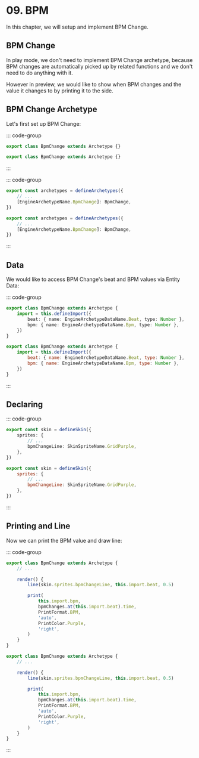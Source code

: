# 09. BPM

In this chapter, we will setup and implement BPM Change.

## BPM Change

In play mode, we don't need to implement BPM Change archetype, because BPM changes are automatically picked up by related functions and we don't need to do anything with it.

However in preview, we would like to show when BPM changes and the value it changes to by printing it to the side.

## BPM Change Archetype

Let's first set up BPM Change:

::: code-group

```TypeScript
export class BpmChange extends Archetype {}
```

```JavaScript
export class BpmChange extends Archetype {}
```

:::

::: code-group

```TypeScript
export const archetypes = defineArchetypes({
    // ...
    [EngineArchetypeName.BpmChange]: BpmChange,
})
```

```JavaScript
export const archetypes = defineArchetypes({
    // ...
    [EngineArchetypeName.BpmChange]: BpmChange,
})
```

:::

## Data

We would like to access BPM Change's beat and BPM values via Entity Data:

::: code-group

```TypeScript
export class BpmChange extends Archetype {
    import = this.defineImport({
        beat: { name: EngineArchetypeDataName.Beat, type: Number },
        bpm: { name: EngineArchetypeDataName.Bpm, type: Number },
    })
}
```

```JavaScript
export class BpmChange extends Archetype {
    import = this.defineImport({
        beat: { name: EngineArchetypeDataName.Beat, type: Number },
        bpm: { name: EngineArchetypeDataName.Bpm, type: Number },
    })
}
```

:::

## Declaring

::: code-group

```TypeScript
export const skin = defineSkin({
    sprites: {
        // ...
        bpmChangeLine: SkinSpriteName.GridPurple,
    },
})
```

```JavaScript
export const skin = defineSkin({
    sprites: {
        // ...
        bpmChangeLine: SkinSpriteName.GridPurple,
    },
})
```

:::

## Printing and Line

Now we can print the BPM value and draw line:

::: code-group

```TypeScript
export class BpmChange extends Archetype {
    // ...

    render() {
        line(skin.sprites.bpmChangeLine, this.import.beat, 0.5)

        print(
            this.import.bpm,
            bpmChanges.at(this.import.beat).time,
            PrintFormat.BPM,
            'auto',
            PrintColor.Purple,
            'right',
        )
    }
}
```

```JavaScript
export class BpmChange extends Archetype {
    // ...

    render() {
        line(skin.sprites.bpmChangeLine, this.import.beat, 0.5)

        print(
            this.import.bpm,
            bpmChanges.at(this.import.beat).time,
            PrintFormat.BPM,
            'auto',
            PrintColor.Purple,
            'right',
        )
    }
}
```

:::
